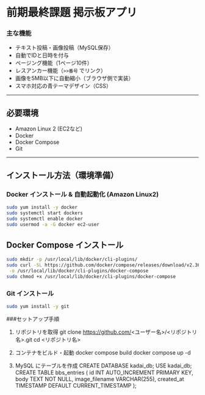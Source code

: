# 前期最終課題 掲示板アプリ

### 主な機能
- テキスト投稿・画像投稿（MySQL保存）
- 自動でIDと日時を付与
- ページング機能（1ページ10件）
- レスアンカー機能（`>>番号` でリンク）
- 画像を5MB以下に自動縮小（ブラウザ側で実装）
- スマホ対応の青テーマデザイン（CSS）

---

## 必要環境
- Amazon Linux 2 (EC2など)
- Docker
- Docker Compose
- Git

---

## インストール方法（環境準備）

### Docker インストール & 自動起動化 (Amazon Linux2)
```bash
sudo yum install -y docker
sudo systemctl start dockers
sudo systemctl enable docker
sudo usermod -a -G docker ec2-user

```

## Docker Compose インストール
```bash
sudo mkdir -p /usr/local/lib/docker/cli-plugins/
sudo curl -SL https://github.com/docker/compose/releases/download/v2.36.0/docker-compose-$(uname -s)-$(uname -m) \
 -o /usr/local/lib/docker/cli-plugins/docker-compose
sudo chmod +x /usr/local/lib/docker/cli-plugins/docker-compose

```

### Git インストール
```bash
sudo yum install -y git

```

###セットアップ手順
1. リポジトリを取得
git clone https://github.com/<ユーザー名>/<リポジトリ名>.git
cd <リポジトリ名>

2. コンテナをビルド・起動
docker compose build
docker compose up -d

3. MySQL にテーブルを作成
CREATE DATABASE kadai_db;
USE kadai_db;
CREATE TABLE bbs_entries (
  id INT AUTO_INCREMENT PRIMARY KEY,
  body TEXT NOT NULL,
  image_filename VARCHAR(255),
  created_at TIMESTAMP DEFAULT CURRENT_TIMESTAMP
);
